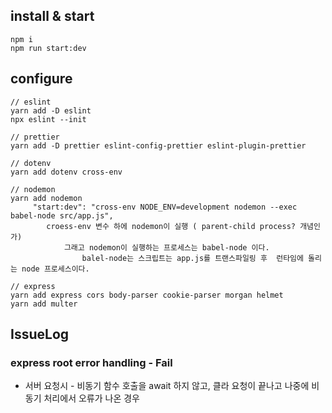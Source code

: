 ## install & start

```
npm i 
npm run start:dev
```

## configure 

```
// eslint
yarn add -D eslint
npx eslint --init

// prettier
yarn add -D prettier eslint-config-prettier eslint-plugin-prettier

// dotenv
yarn add dotenv cross-env

// nodemon
yarn add nodemon
     "start:dev": "cross-env NODE_ENV=development nodemon --exec babel-node src/app.js",
        croess-env 변수 하에 nodemon이 실행 ( parent-child process? 개념인가)
            그래고 nodemon이 실행하는 프로세스는 babel-node 이다. 
                balel-node는 스크립트는 app.js를 트랜스파일링 후  런타임에 돌리는 node 프로세스이다.

// express
yarn add express cors body-parser cookie-parser morgan helmet
yarn add multer
```


## IssueLog

### express root error handling - Fail

- 서버 요청시 - 비동기 함수 호출을 await 하지 않고, 클라 요청이 끝나고 나중에 비동기 처리에서 오류가 나온 경우